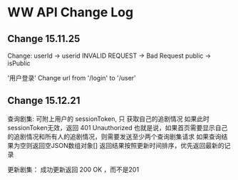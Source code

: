 WW API Change Log
====

Change 15.11.25
----

Change:
userId -> userid
INVALID REQUEST -> Bad Request
public -> isPublic 

'用户登录' Change url from '/login' to '/user' 


Change 15.12.21
----

查询剧集:
可附上用户的 sessionToken, 只 获取自己的追剧情况
如果此时sessionToken无效，返回 401 Unauthorized
也就是说，如果首页需要显示自己的追剧情况和所有人的追剧情况，则需要发送至少两个查询剧集请求
如果查询结果为空则返回空JSON数组对象[]
返回结果按照更新时间排序，优先返回最新的记录

更新剧集：
成功更新返回 200 OK ，而不是201